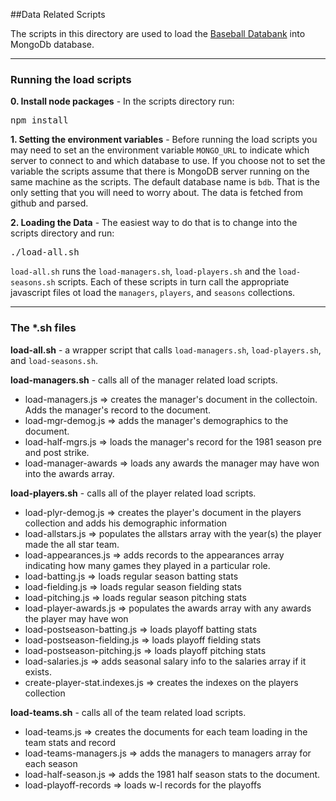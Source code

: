 ##Data Related Scripts

The scripts in this directory are used to load the [Baseball Databank](https://github.com/chadwickbureau/baseballdatabank/tree/2012update) into MongoDb database.

----------
### Running the load scripts
**0. Install node packages** - In the scripts directory run:

<pre>
npm install
</pre>

**1. Setting the environment variables** - Before running the load scripts you may need to set an the environment variable `MONGO_URL` to indicate which server to connect to and which database to use.  If you choose not to set the variable the scripts assume that there is MongoDB server running on the same machine as the scripts.  The default database name is `bdb`.  That is the only setting that you will need to worry about.  The data is fetched from github and parsed.

**2. Loading the Data** - The easiest way to do that is to change into the scripts directory and run:

<pre>
./load-all.sh
</pre>

<code>load-all.sh</code> runs the <code>load-managers.sh</code>, <code>load-players.sh</code> and the <code>load-seasons.sh</code> scripts. Each of these scripts in turn call the appropriate javascript files ot load the <code>managers</code>, <code>players</code>, and <code>seasons</code> collections.

----------

### The *.sh files
**load-all.sh** - a wrapper script that calls <code>load-managers.sh</code>, <code>load-players.sh</code>, and <code>load-seasons.sh</code>.

**load-managers.sh** - calls all of the manager related load scripts.
  - load-managers.js    => creates the manager's document in the collectoin.  Adds the manager's record to the document. 
  - load-mgr-demog.js   => adds the manager's demographics to the document.
  - load-half-mgrs.js   => loads the manager's record for the 1981 season pre and post strike.
  - load-manager-awards => loads any awards the manager may have won into the awards array.
  

**load-players.sh** - calls all of the player related load scripts.
  - load-plyr-demog.js => creates the player's document in the players collection and adds his demographic information
  - load-allstars.js => populates the allstars array with the year(s) the player made the all star team.
  - load-appearances.js => adds records to the appearances array indicating how many games they played in a particular role.
  - load-batting.js => loads regular season batting stats
  - load-fielding.js => loads regular season fielding stats
  - load-pitching.js => loads regular season pitching stats
  - load-player-awards.js => populates the awards array with any awards the player may have won
  - load-postseason-batting.js  => loads playoff batting stats
  - load-postseason-fielding.js => loads playoff fielding stats
  - load-postseason-pitching.js => loads playoff pitching stats
  - load-salaries.js => adds seasonal salary info to the salaries array if it exists.
  - create-player-stat.indexes.js => creates the indexes on the players collection
  

**load-teams.sh** - calls all of the team related load scripts.
  - load-teams.js => creates the documents for each team loading in the team stats and record
  - load-teams-managers.js => adds the managers to managers array for each season
  - load-half-season.js => adds the 1981 half season stats to the document.
  - load-playoff-records => loads w-l records for the playoffs
